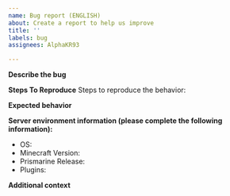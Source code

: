 ```yaml
---
name: Bug report (ENGLISH)
about: Create a report to help us improve
title: ''
labels: bug
assignees: AlphaKR93

---
```


**Describe the bug**
<!-- A clear and concise description of what the bug is. -->

**Steps To Reproduce**
Steps to reproduce the behavior:
<!-- 1. Go to '...'
2. Click on '....'
3. Scroll down to '....'
4. See error -->

**Expected behavior**
<!-- A clear and concise description of what you expected to happen. -->

**Server environment information (please complete the following information):**
 - OS: <!-- [e.g. Ubuntu] -->
 - Minecraft Version: <!-- [e.g. 1.18.2] -->
 - Prismarine Release: <!-- (or commit): [e.g. #128] -->
 - Plugins: <!-- [e.g. WorldEdit 7.3.0, WorldGuard 7.0.8, LuckPerms 5.4.18] -->

**Additional context**
<!-- Add any other context or screenshots about the problem here. -->
